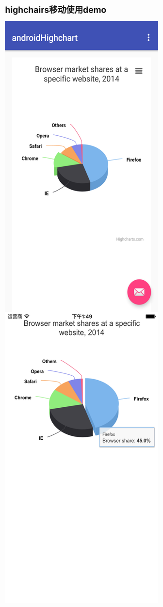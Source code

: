 highchairs移动使用demo
========================
<img src="https://raw.githubusercontent.com/zhb1991nm/MobileHighcharts/master/screenshot/Screenshot_1476769782.png" height = "960"  align=center />
<img src="https://raw.githubusercontent.com/zhb1991nm/MobileHighcharts/master/screenshot/Simulator%20Screen%20Shot%202016%E5%B9%B410%E6%9C%8818%E6%97%A5%20%E4%B8%8B%E5%8D%881.49.32.png" height = "960" align=center />

